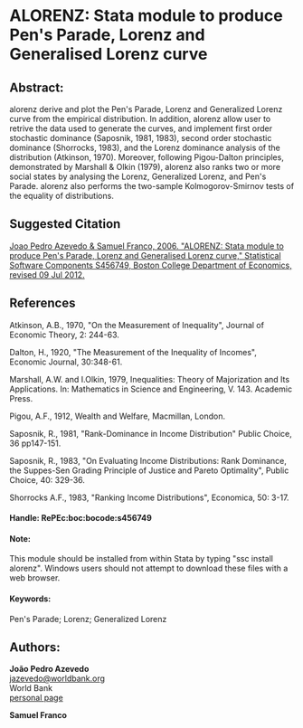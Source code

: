 ﻿# ALORENZ: Stata module to produce Pen's Parade, Lorenz and Generalised Lorenz curve

## Abstract: 

alorenz derive and plot the Pen's Parade, Lorenz and Generalized Lorenz curve from the empirical distribution. In addition, alorenz allow user to retrive the data used to generate the curves, and implement first order stochastic dominance (Saposnik, 1981, 1983), second order stochastic dominance (Shorrocks, 1983), and the Lorenz dominance analysis of the distribution (Atkinson, 1970). Moreover, following Pigou-Dalton principles, demonstrated by Marshall & Olkin (1979), alorenz also ranks two or more social states by analysing the Lorenz, Generalized Lorenz, and Pen's Parade. alorenz also performs the two-sample Kolmogorov-Smirnov tests of the equality of distributions.

## Suggested Citation

[Joao Pedro Azevedo & Samuel Franco, 2006. "ALORENZ: Stata module to produce Pen's Parade, Lorenz and Generalised Lorenz curve," Statistical Software Components S456749, Boston College Department of Economics, revised 09 Jul 2012.](https://ideas.repec.org/c/boc/bocode/s456749.html)

## References

Atkinson, A.B., 1970, "On the Measurement of Inequality", Journal of Economic Theory, 2: 244-63.

Dalton, H., 1920, "The Measurement of the Inequality of Incomes", Economic Journal, 30:348-61.

Marshall, A.W. and I.Olkin, 1979, Inequalities: Theory of Majorization and Its Applications. In: Mathematics in Science and Engineering, V. 143. Academic Press.

Pigou, A.F., 1912, Wealth and Welfare, Macmillan, London.

Saposnik, R., 1981, "Rank-Dominance in Income Distribution" Public Choice, 36 pp147-151.

Saposnik, R., 1983, "On Evaluating Income Distributions: Rank Dominance, the Suppes-Sen Grading Principle of Justice and Pareto Optimality", Public Choice, 40: 329-36.

Shorrocks A.F., 1983, "Ranking Income Distributions", Economica, 50: 3-17.

#### Handle: RePEc:boc:bocode:s456749 

#### Note: 
This module should be installed from within Stata by typing "ssc install alorenz". Windows users should not attempt to download these files with a web browser.

#### Keywords: 
Pen's Parade; Lorenz; Generalized Lorenz

## Authors: 

  **João Pedro Azevedo**  
  [jazevedo@worldbank.org](mailto:jazevedo@worldbank.org)  
  World Bank  
  [personal page](http://www.worldbank.org/en/about/people/j/joao-pedro-azevedo)  

  **Samuel Franco**  

